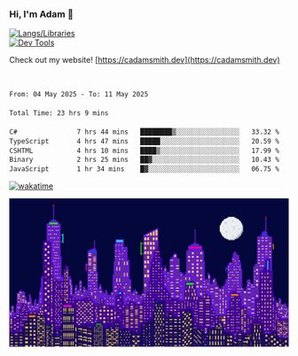 ### Hi, I'm Adam 👋

[![Langs/Libraries](https://skillicons.dev/icons?i=cs,dotnet,js,css,html,sass,ts,jquery,bootstrap)](https://skillicons.dev)
<br/>
[![Dev Tools](https://skillicons.dev/icons?i=git,github,githubactions,visualstudio)](https://skillicons.dev)

Check out my website! [https://cadamsmith.dev](https://cadamsmith.dev)

<br/>

<!--START_SECTION:waka-->

```txt
From: 04 May 2025 - To: 11 May 2025

Total Time: 23 hrs 9 mins

C#               7 hrs 44 mins   ████████▒░░░░░░░░░░░░░░░░   33.32 %
TypeScript       4 hrs 47 mins   █████░░░░░░░░░░░░░░░░░░░░   20.59 %
CSHTML           4 hrs 10 mins   ████▒░░░░░░░░░░░░░░░░░░░░   17.99 %
Binary           2 hrs 25 mins   ██▓░░░░░░░░░░░░░░░░░░░░░░   10.43 %
JavaScript       1 hr 34 mins    █▓░░░░░░░░░░░░░░░░░░░░░░░   06.75 %
```

<!--END_SECTION:waka-->

[![wakatime](https://wakatime.com/badge/user/2234bda2-efd3-47c5-8724-79108edfe9aa.svg)](https://wakatime.com/@2234bda2-efd3-47c5-8724-79108edfe9aa)

![Pixelated city at night](./media/city.gif)
